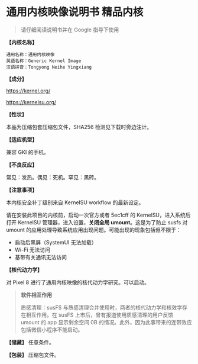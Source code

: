 # 通用内核映像说明书 精品内核

> 请仔细阅读说明书并在 Google 指导下使用

**【内核名称】**

    通用名称：通用内核映像
    英语名称：Generic Kernel Image
    汉语拼音：Tongyong Neihe Yingxiang

**【成分】**

https://kernel.org/

https://kernelsu.org/

**【性状】**

本品为压缩包套压缩包文件，SHA256 检测见下载时旁边注计。

**【适应机型】**

兼容 GKI 的手机。

**【不良反应】**

常见：发热。偶见：死机。罕见：黑砖。

**【注意事项】**

本内核安全补丁级别来自 KernelSU workflow 的最新设定。

请在安装此项目的内核前，启动一次官方或者 5ec1cff 的 KernelSU，进入系统后打开 KernelSU 管理器，进入设置，**关闭全局 umount**。这是为了防止 susfs 对 umount 的应用处理导致系统应用出现问题。可能出现的现象包括但不限于：

- 启动后黑屏（SystemUI 无法加载）
- Wi-Fi 无法访问
- 基带有关通讯无法访问

**【核代动力学】**

对 Pixel 8 进行了通用内核映像的核代动力学研究。可以启动。

> **软件相互作用**
>
> 质感清理：susFS 与质感清理合并使用时，两者的核代动力学和核效学存在相互作用。在 susFS 上市后，曾有报道使用质感清理的用户反馈 umount 的 app 显示剩余空间 0B 的情况。此外，因为此事带来的连带效应包括微信小程序不能启动。

**【储藏】** 任意条件。

**【包装】** 压缩包文件。
